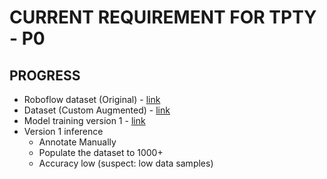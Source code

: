 # CURRENT REQUIREMENT FOR TPTY - P0
## PROGRESS
- Roboflow dataset (Original) - [link](https://universe.roboflow.com/workathon/gap-pattern)
- Dataset (Custom Augmented) - [link](https://universe.roboflow.com/starter-3re5h/gap-pattern-kjvnx)
- Model training version 1 - [link](https://colab.research.google.com/drive/1nn6zvGBYK-_tbNUUqQ0FxiaD2hGBKfU2?authuser=2#scrollTo=pGhEtUwTf67h)
- Version 1 inference
  - Annotate Manually
  - Populate the dataset to 1000+
  - Accuracy low (suspect: low data samples)
